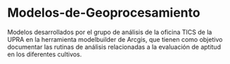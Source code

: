 # Modelos-de-Geoprocesamiento
Modelos desarrollados por el grupo de análisis de la oficina TICS de la UPRA en la herramienta modelbuilder de Arcgis, que tienen como objetivo documentar las rutinas de análisis relacionadas a la evaluación de aptitud en los diferentes cultivos. 
